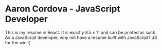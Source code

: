 # Aaron Cordova - JavaScript Developer

This is my resume in React. It is exactly 8.5 x 11 and can be printed as such. As a JavaScript developer, why not have a resume _built_ with JavaScript?  JS for the win :)